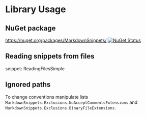 # Library Usage


## NuGet package

https://nuget.org/packages/MarkdownSnippets/ [![NuGet Status](https://img.shields.io/nuget/v/MarkdownSnippets.svg)](https://www.nuget.org/packages/MarkdownSnippets/)


## Reading snippets from files

snippet: ReadingFilesSimple


## Ignored paths

To change conventions manipulate lists `MarkdownSnippets.Exclusions.NoAcceptCommentsExtensions` and `MarkdownSnippets.Exclusions.BinaryFileExtensions`.